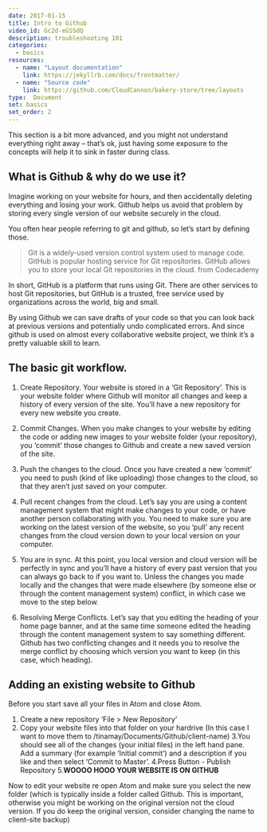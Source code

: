 ```yaml
---
date: 2017-01-15
title: Intro to Github
video_id: Gc2d-eGSSdQ
description: troubleshooting 101
categories:
  - basics
resources:
  - name: "Layout documentation"
    link: https://jekyllrb.com/docs/frontmatter/
  - name: "Source code"
    link: https://github.com/CloudCannon/bakery-store/tree/layouts
type:  Document
set: basics
set_order: 2
---
```

This section is a bit more advanced, and you might not understand everything right away – that’s ok, just having some exposure to the concepts will help it to sink in faster during class.

## What is Github & why do we use it?
Imagine working on your website for hours, and then accidentally deleting everything and losing your work. Github helps us avoid that problem by storing every single version of our website securely in the cloud.

You often hear people referring to git and github, so let’s start by defining those.

> Git is a widely-used version control system used to manage code.
> GitHub is popular hosting service for Git repositories. GitHub allows you to store your local Git repositories in the cloud.
>  from Codecademy


In short, GitHub is a platform that runs using Git. There are other services to host Git repositories, but GitHub is a trusted, free service used by organizations across the world, big and small.

By using Github we can save drafts of your code so that you can look back at previous versions and potentially undo complicated errors. And since github is used on almost every collaborative website project, we think it’s a pretty valuable skill to learn.


## The basic git workflow.
1.  Create Repository. Your website is stored in a ‘Git Repository’. This is your website folder where Github will monitor all changes and keep a history of every version of the site. You’ll have a new repository for every new website you create.

2. Commit Changes. When you make changes to your website by editing the code or adding new images to your website folder (your repository), you ‘commit’ those changes to Github and create a new saved version of the site.

3. Push the changes to the cloud. Once you have created a new ‘commit’ you need to push (kind of like uploading) those changes to the cloud, so that they aren’t just saved on your computer.

4. Pull recent changes from the cloud. Let’s say you are using a content management system that might make changes to your code, or have another person collaborating with you. You need to make sure you are working on the latest version of the website, so you ‘pull’ any recent changes from the cloud version down to your local version on your computer.

5. You are in sync. At this point, you local version and cloud version will be perfectly in sync and you’ll have a history of every past version that you can always go back to if you want to. Unless the changes you made locally and the changes that were made elsewhere (by someone else or through the content management system) conflict, in which case we move to the step below.

6. Resolving Merge Conflicts. Let’s say that you editing the heading of your home page banner, and at the same time someone edited the heading through the content management system to say something different. Github has two conflicting changes and it needs you to resolve the merge conflict by choosing which version you want to keep (in this case, which heading).

## Adding an existing website to Github

Before you start save all your files in Atom and close Atom.

1. Create a new repository ‘File > New Repository’
2. Copy your website files into that folder on your hardrive (In this case I want to move them to /tinamay/Documents/Github/client-name)
3.You should see all of the changes (your initial files) in the left hand pane. Add a summary (for example ‘Initial commit’) and a description if you like and then select ‘Commit to Master’.
4.Press Button - Publish Repository
5.**WOOOO HOOO YOUR WEBSITE IS ON GITHUB**

Now to edit your website re open Atom and make sure you select the new folder (which is typically inside a folder called Github. This is important, otherwise you might be working on the original version not the cloud version. If you do keep the original version, consider changing the name to client-site backup)
